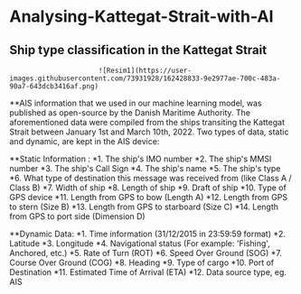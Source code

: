 # Analysing-Kattegat-Strait-with-AI
## Ship type classification in the Kattegat Strait

                          ![Resim1](https://user-images.githubusercontent.com/73931928/162428833-9e2977ae-700c-483a-90a7-643dcb3416af.png)


**AIS information that we used in our machine learning model, was published as open-source by the Danish Maritime Authority. The aforementioned data were compiled from the ships transiting the Kattegat Strait between January 1st and March 10th, 2022.
Two types of data, static and dynamic, are kept in the AIS device:

**Static Information :
*1. The ship's IMO number
*2. The ship's MMSI number
*3. The ship's Call Sign
*4. The ship's name
*5. The ship's type
*6. What type of destination this message was received from (like Class A / Class B)
*7. Width of ship
*8. Length of ship
*9. Draft of ship
*10. Type of GPS device 
*11. Length from GPS to bow (Length A)
*12. Length from GPS to stern (Size B)
*13. Length from GPS to starboard (Size C)
*14. Length from GPS to port side (Dimension D)

**Dynamic Data:
*1. Time information (31/12/2015 in 23:59:59 format)
*2. Latitude
*3. Longitude
*4. Navigational status (For example: 'Fishing', Anchored, etc.)
*5. Rate of Turn (ROT)
*6. Speed Over Ground (SOG)
*7. Course Over Ground (COG)
*8. Heading
*9. Type of cargo
*10. Port of Destination
*11. Estimated Time of Arrival (ETA)
*12. Data source type, eg. AIS

